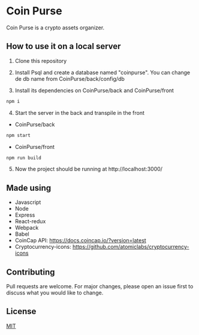 # Coin Purse

Coin Purse is a crypto assets organizer. 

## How to use it on a local server

1) Clone this repository

2) Install Psql and create a database named "coinpurse". You can change de db name from CoinPurse/back/config/db

3) Install its dependencies on CoinPurse/back and CoinPurse/front

```bash
npm i
```

4) Start the server in the back and transpile in the front

* CoinPurse/back

```bash
npm start
```

* CoinPurse/front

```bash
npm run build
```

5) Now the project should be running at http://localhost:3000/


## Made using

* Javascript
* Node
* Express
* React-redux
* Webpack
* Babel
* CoinCap API: https://docs.coincap.io/?version=latest
* Cryptocurrency-icons: https://github.com/atomiclabs/cryptocurrency-icons


## Contributing
Pull requests are welcome. For major changes, please open an issue first to discuss what you would like to change.



## License
[MIT](https://choosealicense.com/licenses/mit/)
